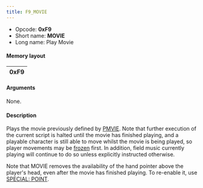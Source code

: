 ```yaml
---
title: F9_MOVIE
---
```


-   Opcode: **0xF9**
-   Short name: **MOVIE**
-   Long name: Play Movie

#### Memory layout

| 0xF9 |
|------|

#### Arguments

None.

#### Description

Plays the movie previously defined by [PMVIE](F8_PMVIE.md). Note that further execution of the current script is halted until the movie has finished playing, and a playable character is still able to move whilst the movie is being played, so player movements may be [frozen](33_UC.md) first. In addition, field music currently playing will continue to do so unless explicitly instructed otherwise.

Note that MOVIE removes the availability of the hand pointer above the player's head, even after the movie has finished playing. To re-enable it, use [SPECIAL: POINT](FF7/Field/Script/Opcodes/0F_SPECIAL/F5_POINT "wikilink").
